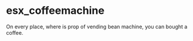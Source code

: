 # esx_coffeemachine
On every place, where is prop of vending bean machine, you can bought a coffee.
